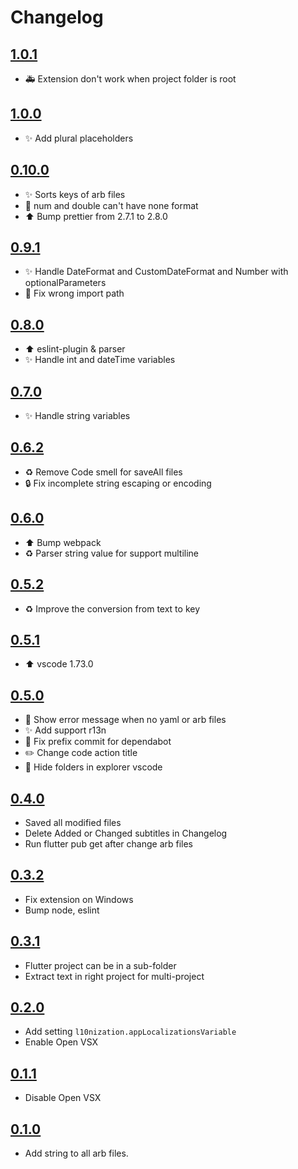 # Changelog

## [1.0.1](https://github.com/lsaudon/l10nization/releases/tag/release-1.0.1)

- 🚑 Extension don't work when project folder is root

## [1.0.0](https://github.com/lsaudon/l10nization/releases/tag/release-1.0.0)

- ✨ Add plural placeholders

## [0.10.0](https://github.com/lsaudon/l10nization/releases/tag/release-0.10.0)

- ✨ Sorts keys of arb files
- 🐛 num and double can't have none format
- ⬆️ Bump prettier from 2.7.1 to 2.8.0

## [0.9.1](https://github.com/lsaudon/l10nization/releases/tag/release-0.9.1)

- ✨ Handle DateFormat and CustomDateFormat and Number with optionalParameters
- 🐛 Fix wrong import path

## [0.8.0](https://github.com/lsaudon/l10nization/releases/tag/release-0.8.0)

- ⬆️ eslint-plugin & parser
- ✨ Handle int and dateTime variables

## [0.7.0](https://github.com/lsaudon/l10nization/releases/tag/release-0.7.0)

- ✨ Handle string variables

## [0.6.2](https://github.com/lsaudon/l10nization/releases/tag/release-0.6.2)

- ♻️ Remove Code smell for saveAll files
- 🔒️ Fix incomplete string escaping or encoding

## [0.6.0](https://github.com/lsaudon/l10nization/releases/tag/release-0.6.0)

- ⬆️ Bump webpack
- ♻️ Parser string value for support multiline

## [0.5.2](https://github.com/lsaudon/l10nization/releases/tag/release-0.5.2)

- ♻️ Improve the conversion from text to key

## [0.5.1](https://github.com/lsaudon/l10nization/releases/tag/release-0.5.1)

- ⬆️ vscode 1.73.0

## [0.5.0](https://github.com/lsaudon/l10nization/releases/tag/release-0.5.0)

- 🥅 Show error message when no yaml or arb files
- ✨ Add support r13n
- 💚 Fix prefix commit for dependabot
- ✏️ Change code action title
- 🔧 Hide folders in explorer vscode

## [0.4.0](https://github.com/lsaudon/l10nization/releases/tag/release-0.4.0)

- Saved all modified files
- Delete Added or Changed subtitles in Changelog
- Run flutter pub get after change arb files

## [0.3.2](https://github.com/lsaudon/l10nization/releases/tag/release-0.3.2)

- Fix extension on Windows
- Bump node, eslint

## [0.3.1](https://github.com/lsaudon/l10nization/releases/tag/release-0.3.1)

- Flutter project can be in a sub-folder
- Extract text in right project for multi-project

## [0.2.0](https://github.com/lsaudon/l10nization/releases/tag/release-0.2.0)

- Add setting `l10nization.appLocalizationsVariable`
- Enable Open VSX

## [0.1.1](https://github.com/lsaudon/l10nization/releases/tag/release-0.1.1)

- Disable Open VSX

## [0.1.0](https://github.com/lsaudon/l10nization/releases/tag/release-0.1.0)

- Add string to all arb files.
